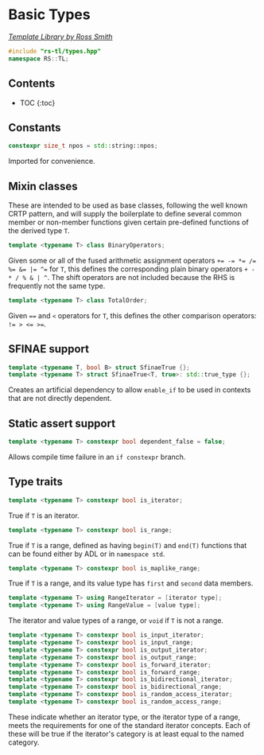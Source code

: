 # Basic Types

_[Template Library by Ross Smith](index.html)_

```c++
#include "rs-tl/types.hpp"
namespace RS::TL;
```

## Contents

* TOC
{:toc}

## Constants

```c++
constexpr size_t npos = std::string::npos;
```

Imported for convenience.

## Mixin classes

These are intended to be used as base classes, following the well known CRTP
pattern, and will supply the boilerplate to define several common member or
non-member functions given certain pre-defined functions of the derived
type `T`.

```c++
template <typename T> class BinaryOperators;
```

Given some or all of the fused arithmetic assignment operators
`+= -= *= /= %= &= |= ^=` for `T`, this defines the corresponding plain
binary operators `+ - * / % & | ^`. The shift operators are not included
because the RHS is frequently not the same type.

```c++
template <typename T> class TotalOrder;
```

Given `==` and `<` operators for `T`, this defines the other comparison
operators: `!= > <= >=`.

## SFINAE support

```c++
template <typename T, bool B> struct SfinaeTrue {};
template <typename T> struct SfinaeTrue<T, true>: std::true_type {};
```

Creates an artificial dependency to allow `enable_if` to be used in contexts
that are not directly dependent.

## Static assert support

```c++
template <typename T> constexpr bool dependent_false = false;
```

Allows compile time failure in an `if constexpr` branch.

## Type traits

```c++
template <typename T> constexpr bool is_iterator;
```

True if `T` is an iterator.

```c++
template <typename T> constexpr bool is_range;
```

True if `T` is a range, defined as having `begin(T)` and `end(T)` functions
that can be found either by ADL or in `namespace std`.

```c++
template <typename T> constexpr bool is_maplike_range;
```

True if `T` is a range, and its value type has `first` and `second` data
members.

```c++
template <typename T> using RangeIterator = [iterator type];
template <typename T> using RangeValue = [value type];
```

The iterator and value types of a range, or `void` if `T` is not a range.

```c++
template <typename T> constexpr bool is_input_iterator;
template <typename T> constexpr bool is_input_range;
template <typename T> constexpr bool is_output_iterator;
template <typename T> constexpr bool is_output_range;
template <typename T> constexpr bool is_forward_iterator;
template <typename T> constexpr bool is_forward_range;
template <typename T> constexpr bool is_bidirectional_iterator;
template <typename T> constexpr bool is_bidirectional_range;
template <typename T> constexpr bool is_random_access_iterator;
template <typename T> constexpr bool is_random_access_range;
```

These indicate whether an iterator type, or the iterator type of a range,
meets the requirements for one of the standard iterator concepts. Each of
these will be true if the iterator's category is at least equal to the named
category.
